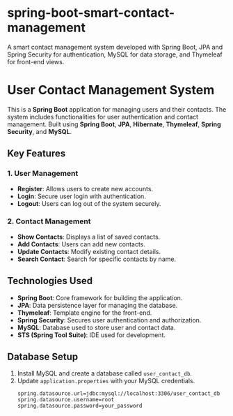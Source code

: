 # spring-boot-smart-contact-management
A smart contact management system developed with Spring Boot, JPA and Spring Security for authentication, MySQL for data storage, and Thymeleaf for front-end views.
# User Contact Management System

This is a **Spring Boot** application for managing users and their contacts. The system includes functionalities for user authentication and contact management. Built using **Spring Boot**, **JPA**, **Hibernate**, **Thymeleaf**, **Spring Security**, and **MySQL**.

## Key Features

### 1. **User Management**
   - **Register**: Allows users to create new accounts.
   - **Login**: Secure user login with authentication.
   - **Logout**: Users can log out of the system securely.

### 2. **Contact Management**
   - **Show Contacts**: Displays a list of saved contacts.
   - **Add Contacts**: Users can add new contacts.
   - **Update Contacts**: Modify existing contact details.
   - **Search Contact**: Search for specific contacts by name.

## Technologies Used
- **Spring Boot**: Core framework for building the application.
- **JPA**: Data persistence layer for managing the database.
- **Thymeleaf**: Template engine for the front-end.
- **Spring Security**: Secures user authentication and authorization.
- **MySQL**: Database used to store user and contact data.
- **STS (Spring Tool Suite)**: IDE used for development.

## Database Setup

1. Install MySQL and create a database called `user_contact_db`.
2. Update `application.properties` with your MySQL credentials.
   ```properties
   spring.datasource.url=jdbc:mysql://localhost:3306/user_contact_db
   spring.datasource.username=root
   spring.datasource.password=your_password
